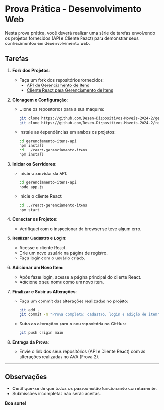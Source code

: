 # Prova Prática - Desenvolvimento Web

Nesta prova prática, você deverá realizar uma série de tarefas envolvendo os projetos fornecidos (API e Cliente React) para demonstrar seus conhecimentos em desenvolvimento web.

## Tarefas

1. **Fork dos Projetos**:
   - Faça um fork dos repositórios fornecidos:
     - [API de Gerenciamento de Itens](https://github.com/Desen-Dispositivos-Moveis-2024-2/gerenciamento-itens-api)
     - [Cliente React para Gerenciamento de Itens](https://github.com/Desen-Dispositivos-Moveis-2024-2/react-gerenciamento-itens)

2. **Clonagem e Configuração**:
   - Clone os repositórios para a sua máquina:
     ```bash
     git clone https://github.com/Desen-Dispositivos-Moveis-2024-2/gerenciamento-itens-api
     git clone https://github.com/Desen-Dispositivos-Moveis-2024-2/react-gerenciamento-itens
     ```
   - Instale as dependências em ambos os projetos:
     ```bash
     cd gerenciamento-itens-api
     npm install
     cd ../react-gerenciamento-itens
     npm install
     ```

3. **Iniciar os Servidores**:
   - Inicie o servidor da API:
     ```bash
     cd gerenciamento-itens-api
     node app.js
     ```
   - Inicie o cliente React:
     ```bash
     cd ../react-gerenciamento-itens
     npm start
     ```

4. **Conectar os Projetos**:
   - Verifiquei com o inspecionar do browser se teve algum erro.

5. **Realizar Cadastro e Login**:
   - Acesse o cliente React.
   - Crie um novo usuário na página de registro.
   - Faça login com o usuário criado.

6. **Adicionar um Novo Item**:
   - Após fazer login, acesse a página principal do cliente React.
   - Adicione o seu nome como um novo item.

7. **Finalizar e Subir as Alterações**:
   - Faça um commit das alterações realizadas no projeto:
     ```bash
     git add .
     git commit -m "Prova completa: cadastro, login e adição de item"
     ```
   - Suba as alterações para o seu repositório no GitHub:
     ```bash
     git push origin main
     ```

8. **Entrega da Prova**:
   - Envie o link dos seus repositórios (API e Cliente React) com as alterações realizadas no AVA (Prova 2).

---

## Observações

- Certifique-se de que todos os passos estão funcionando corretamente.
- Submissões incompletas não serão aceitas.

**Boa sorte!**
